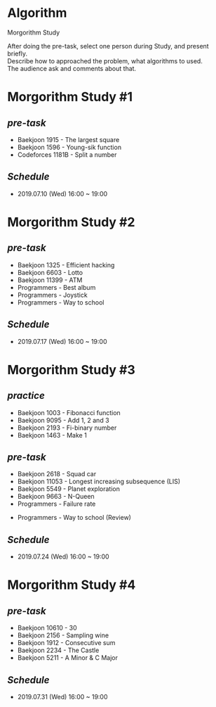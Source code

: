# Algorithm  
Morgorithm Study  

After doing the pre-task, select one person during Study, and present briefly.  
Describe how to approached the problem, what algorithms to used.  
The audience ask and comments about that.

# Morgorithm Study #1
## *pre-task*
  + Baekjoon 1915 - The largest square
  + Baekjoon 1596 - Young-sik function
  + Codeforces 1181B - Split a number

## *Schedule*
  + 2019.07.10 (Wed) 16:00 ~ 19:00

# Morgorithm Study #2
## *pre-task*
  + Baekjoon 1325 - Efficient hacking
  + Baekjoon 6603 - Lotto
  + Baekjoon 11399 - ATM
  + Programmers - Best album
  + Programmers - Joystick
  + Programmers - Way to school

## *Schedule*
  + 2019.07.17 (Wed) 16:00 ~ 19:00

# Morgorithm Study #3
## *practice*
  + Baekjoon 1003 - Fibonacci function
  + Baekjoon 9095 - Add 1, 2 and 3
  + Baekjoon 2193 - Fi-binary number
  + Baekjoon 1463 - Make 1
## *pre-task*
  + Baekjoon 2618 - Squad car
  + Baekjoon 11053 - Longest increasing subsequence (LIS)
  + Baekjoon 5549 - Planet exploration
  + Baekjoon 9663 - N-Queen
  + Programmers - Failure rate
  - Programmers - Way to school (Review)

## *Schedule*  
  + 2019.07.24 (Wed) 16:00 ~ 19:00

# Morgorithm Study #4
## *pre-task*
  + Baekjoon 10610 - 30
  + Baekjoon 2156 - Sampling wine
  + Baekjoon 1912 - Consecutive sum
  + Baekjoon 2234 - The Castle
  + Baekjoon 5211 - A Minor & C Major

## *Schedule*  
  + 2019.07.31 (Wed) 16:00 ~ 19:00